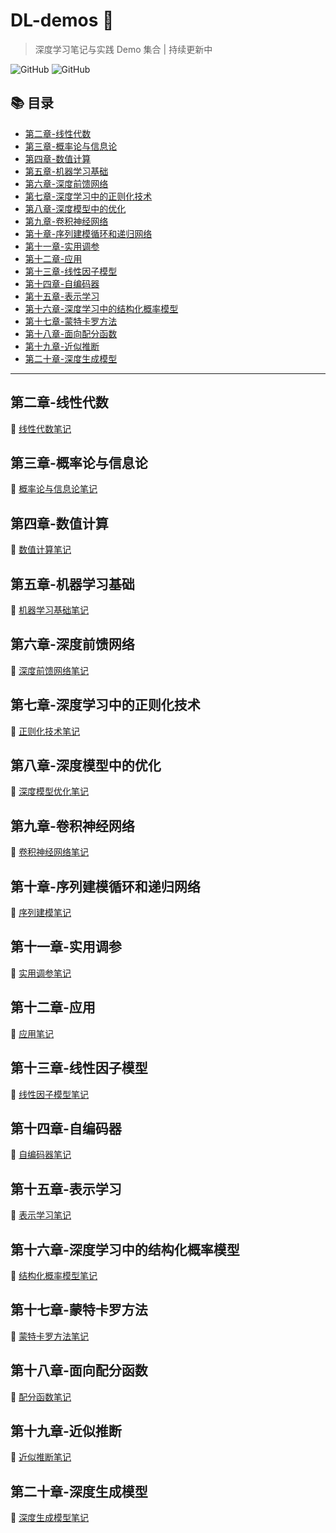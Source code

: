 # DL-demos 🧠

> 深度学习笔记与实践 Demo 集合 | 持续更新中

![GitHub](https://img.shields.io/badge/status-updating-brightgreen)
![GitHub](https://img.shields.io/badge/deep-learning-blueviolet)

## 📚 目录

- [第二章-线性代数](#第二章-线性代数)
- [第三章-概率论与信息论](#第三章-概率论与信息论)
- [第四章-数值计算](#第四章-数值计算)
- [第五章-机器学习基础](#第五章-机器学习基础)
- [第六章-深度前馈网络](#第六章-深度前馈网络)
- [第七章-深度学习中的正则化技术](#第七章-深度学习中的正则化技术)
- [第八章-深度模型中的优化](#第八章-深度模型中的优化)
- [第九章-卷积神经网络](#第九章-卷积神经网络)
- [第十章-序列建模循环和递归网络](#第十章-序列建模循环和递归网络)
- [第十一章-实用调参](#第十一章-实用调参)
- [第十二章-应用](#第十二章-应用)
- [第十三章-线性因子模型](#第十三章-线性因子模型)
- [第十四章-自编码器](#第十四章-自编码器)
- [第十五章-表示学习](#第十五章-表示学习)
- [第十六章-深度学习中的结构化概率模型](#第十六章-深度学习中的结构化概率模型)
- [第十七章-蒙特卡罗方法](#第十七章-蒙特卡罗方法)
- [第十八章-面向配分函数](#第十八章-面向配分函数)
- [第十九章-近似推断](#第十九章-近似推断)
- [第二十章-深度生成模型](#第二十章-深度生成模型)

---

## 第二章-线性代数

📝 [线性代数笔记](./第二章-线性代数/第二章-线性代数.md)



## 第三章-概率论与信息论

📝 [概率论与信息论笔记](./第三章-概率论与信息论/第三章-概率论与信息论.md)



## 第四章-数值计算

📝 [数值计算笔记](./第四章-数值计算/第四章-数值计算.md)



## 第五章-机器学习基础

📝 [机器学习基础笔记](./第五章-机器学习基础/第五章-机器学习基础.md)



## 第六章-深度前馈网络

📝 [深度前馈网络笔记](./第六章-深度前馈网络/第六章-深度前馈网络.md)



## 第七章-深度学习中的正则化技术

📝 [正则化技术笔记](./第七章-深度学习中的正则化技术/第七章-深度学习中的正则化技术.md)



## 第八章-深度模型中的优化

📝 [深度模型优化笔记](./第八章-深度模型中的优化/第八章-深度模型中的优化.md)



## 第九章-卷积神经网络

📝 [卷积神经网络笔记](./第九章-卷积神经网络/第九章-卷积神经网络.md)



## 第十章-序列建模循环和递归网络

📝 [序列建模笔记](./第十章-序列建模循环和递归网络/第十章-序列建模循环和递归网络.md)



## 第十一章-实用调参

📝 [实用调参笔记](./第十一章-实用调参/第十一章-实用调参.md)



## 第十二章-应用

📝 [应用笔记](./第十二章-应用/第十二章-应用.md)



## 第十三章-线性因子模型

📝 [线性因子模型笔记](./第十三章-线性因子模型/第十三章-线性因子模型.md)



## 第十四章-自编码器

📝 [自编码器笔记](./第十四章-自编码器/第十四章-自编码器.md)



## 第十五章-表示学习

📝 [表示学习笔记](./第十五章-表示学习/第十五章-表示学习.md)



## 第十六章-深度学习中的结构化概率模型

📝 [结构化概率模型笔记](./第十六章-深度学习中的结构化概率模型/第十六章-深度学习中的结构化概率模型.md)



## 第十七章-蒙特卡罗方法

📝 [蒙特卡罗方法笔记](./第十七章-蒙特卡罗方法/第十七章-蒙特卡罗方法.md)



## 第十八章-面向配分函数

📝 [配分函数笔记](./第十八章-面向配分函数/第十八章-面向配分函数.md)



## 第十九章-近似推断

📝 [近似推断笔记](./第十九章-近似推断/第十九章-近似推断.md)



## 第二十章-深度生成模型

📝 [深度生成模型笔记](./第二十章-深度生成模型/第二十章-深度生成模型.md)





